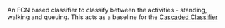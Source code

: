 An FCN based classifier to classify between the activities - standing, walking and queuing. 
This acts as a baseline for the [Cascaded Classifier](./../CascadedClassifer_qsw)
